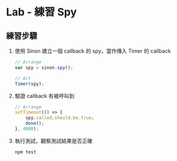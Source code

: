 # Lab - 練習 Spy

## 練習步驟

1. 使用 Sinon 建立一個 callback 的 spy，當作傳入 Timer 的 callback

    ``` js
    // Arrange
    var spy = sinon.spy();

    // Act
    Timer(spy);
    ```

1. 驗證 callback 有被呼叫到

    ``` js
    // Arrange
    setTimeout(() => {
        spy.called.should.be.true;
        done();
    }, 4000);
    ```

1. 執行測試，觀察測試結果是否正確

    ```
    npm test
    ```

